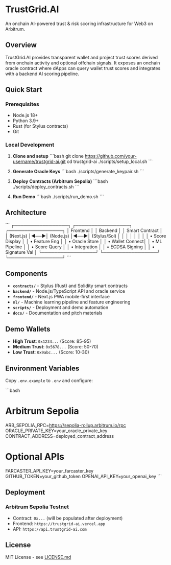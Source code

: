 # TrustGrid.AI

An onchain AI-powered trust & risk scoring infrastructure for Web3 on Arbitrum.

## Overview

TrustGrid.AI provides transparent wallet and project trust scores derived from onchain activity and optional offchain signals. It exposes an onchain oracle contract where dApps can query wallet trust scores and integrates with a backend AI scoring pipeline.

## Quick Start

### Prerequisites
- Node.js 18+
- Python 3.9+
- Rust (for Stylus contracts)
- Git

### Local Development

1. **Clone and setup**
\`\`\`bash
git clone https://github.com/your-username/trustgrid-ai.git
cd trustgrid-ai
./scripts/setup_local.sh
\`\`\`

2. **Generate Oracle Keys**
\`\`\`bash
./scripts/generate_keypair.sh
\`\`\`

3. **Deploy Contracts (Arbitrum Sepolia)**
\`\`\`bash
./scripts/deploy_contracts.sh
\`\`\`

4. **Run Demo**
\`\`\`bash
./scripts/run_demo.sh
\`\`\`

## Architecture

\`\`\`
┌─────────────────┐    ┌─────────────────┐    ┌─────────────────┐
│   Frontend      │    │    Backend      │    │  Smart Contract │
│   (Next.js)     │◄──►│   (Node.js)     │◄──►│   (Stylus/Sol)  │
│                 │    │                 │    │                 │
│ • Score Display │    │ • Feature Eng   │    │ • Oracle Store  │
│ • Wallet Connect│    │ • ML Pipeline   │    │ • Score Query   │
│ • Integration   │    │ • ECDSA Signing │    │ • Signature Val │
└─────────────────┘    └─────────────────┘    └─────────────────┘
\`\`\`

## Components

- **`contracts/`** - Stylus (Rust) and Solidity smart contracts
- **`backend/`** - Node.js/TypeScript API and oracle service
- **`frontend/`** - Next.js PWA mobile-first interface
- **`ml/`** - Machine learning pipeline and feature engineering
- **`scripts/`** - Deployment and demo automation
- **`docs/`** - Documentation and pitch materials

## Demo Wallets

- **High Trust**: `0x1234...` (Score: 85-95)
- **Medium Trust**: `0x5678...` (Score: 50-70)
- **Low Trust**: `0x9abc...` (Score: 10-30)

## Environment Variables

Copy `.env.example` to `.env` and configure:

\`\`\`bash
# Arbitrum Sepolia
ARB_SEPOLIA_RPC=https://sepolia-rollup.arbitrum.io/rpc
ORACLE_PRIVATE_KEY=your_oracle_private_key
CONTRACT_ADDRESS=deployed_contract_address

# Optional APIs
FARCASTER_API_KEY=your_farcaster_key
GITHUB_TOKEN=your_github_token
OPENAI_API_KEY=your_openai_key
\`\`\`

## Deployment

### Arbitrum Sepolia Testnet
- Contract: `0x...` (will be populated after deployment)
- Frontend: `https://trustgrid-ai.vercel.app`
- API: `https://api.trustgrid-ai.com`

## License

MIT License - see [LICENSE.md](LICENSE.md)
